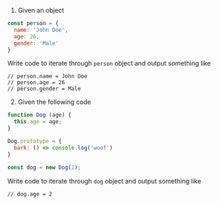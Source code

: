 1. Given an object 
```js
const person = {
  name: 'John Doe',
  age: 26,
  gender: 'Male'
}
```
Write code to iterate through `person` object and output something like
```
// person.name = John Doe
// person.age = 26
// person.gender = Male
```

2. Given the following code
```js
function Dog (age) {
  this.age = age;
}

Dog.prototype = {
  bark: () => console.log('woof')
}

const dog = new Dog(2);
```

Write code to iterate through `dog` object and output something like
```
// dog.age = 2
```
